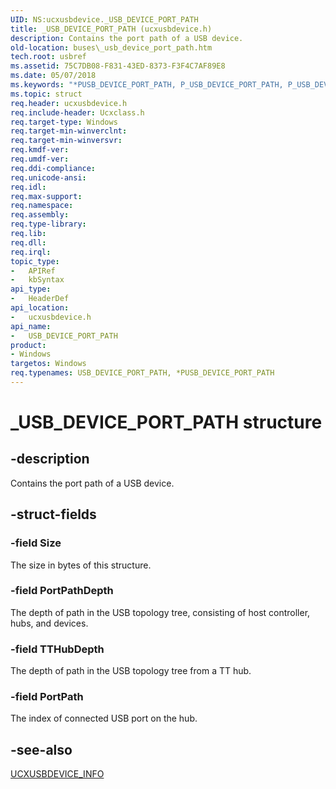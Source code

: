 ```yaml
---
UID: NS:ucxusbdevice._USB_DEVICE_PORT_PATH
title: _USB_DEVICE_PORT_PATH (ucxusbdevice.h)
description: Contains the port path of a USB device.
old-location: buses\_usb_device_port_path.htm
tech.root: usbref
ms.assetid: 75C7DB08-F831-43ED-8373-F3F4C7AF89E8
ms.date: 05/07/2018
ms.keywords: "*PUSB_DEVICE_PORT_PATH, P_USB_DEVICE_PORT_PATH, P_USB_DEVICE_PORT_PATH structure pointer [Buses], USB_DEVICE_PORT_PATH, USB_DEVICE_PORT_PATH structure [Buses], _USB_DEVICE_PORT_PATH, buses._usb_device_port_path, ucxusbdevice/P_USB_DEVICE_PORT_PATH, ucxusbdevice/_USB_DEVICE_PORT_PATH"
ms.topic: struct
req.header: ucxusbdevice.h
req.include-header: Ucxclass.h
req.target-type: Windows
req.target-min-winverclnt: 
req.target-min-winversvr: 
req.kmdf-ver: 
req.umdf-ver: 
req.ddi-compliance: 
req.unicode-ansi: 
req.idl: 
req.max-support: 
req.namespace: 
req.assembly: 
req.type-library: 
req.lib: 
req.dll: 
req.irql: 
topic_type:
-	APIRef
-	kbSyntax
api_type:
-	HeaderDef
api_location:
-	ucxusbdevice.h
api_name:
-	USB_DEVICE_PORT_PATH
product:
- Windows
targetos: Windows
req.typenames: USB_DEVICE_PORT_PATH, *PUSB_DEVICE_PORT_PATH
---
```


# _USB_DEVICE_PORT_PATH structure


## -description


Contains the port path of a USB device.


## -struct-fields




### -field Size

The size in bytes of this structure.


### -field PortPathDepth

The depth of path in the USB topology tree, consisting of host controller, hubs, and devices.


### -field TTHubDepth

The depth of path in the USB topology tree from a TT hub. 


### -field PortPath

The index of connected USB port on the hub.


## -see-also




<a href="https://msdn.microsoft.com/library/windows/hardware/mt188055">UCXUSBDEVICE_INFO</a>
 

 

